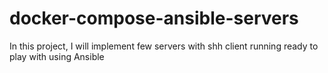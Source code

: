 # docker-compose-ansible-servers
In this project, I will implement few servers with shh client running ready to play with using Ansible
